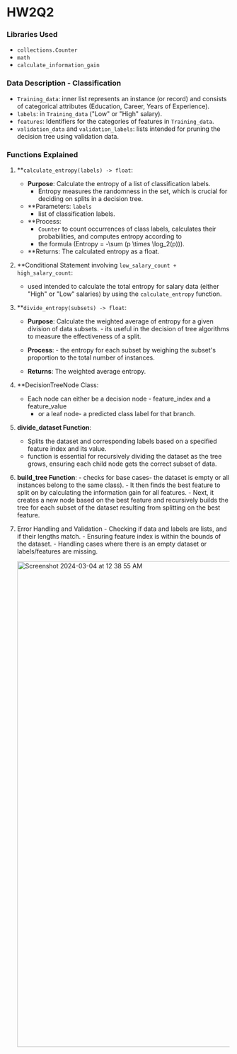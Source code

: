 # HW2Q2

### Libraries Used
- `collections.Counter`
- `math`
- `calculate_information_gain`
  
### Data Description - Classification
- `Training_data`:  inner list represents an instance (or record) and consists of categorical attributes (Education, Career, Years of Experience).
- `labels`:  in `Training_data` ("Low" or "High" salary).
- `features`: Identifiers for the categories of features in `Training_data`.
- `validation_data` and `validation_labels`: lists intended for pruning the decision tree using validation data.

### Functions Explained
1. **`calculate_entropy(labels) -> float`:
   - **Purpose**: Calculate the entropy of a list of classification labels.
        - Entropy measures the randomness in the set, which is crucial for deciding on splits in a decision tree.
   - **Parameters: `labels`
        - list of classification labels.
   - **Process: 
        -  `Counter` to count occurrences of class labels, calculates their probabilities, and computes entropy according to
        -   the formula \(Entropy = -\sum (p \times \log_2(p))\).
   - **Returns: The calculated entropy as a float.

2. **Conditional Statement involving `low_salary_count + high_salary_count`:
   - used intended to calculate the total entropy for salary data (either "High" or "Low" salaries) by using the `calculate_entropy` function.

3. **`divide_entropy(subsets) -> float`:
   - **Purpose**: Calculate the weighted average of entropy for a given division of data subsets.
         - its useful in the decision of tree algorithms to measure the effectiveness of a split.
   - **Process**:
         - the entropy for each subset by weighing the subset's proportion to the total number of instances.
     
   - **Returns**: The weighted average entropy.


4. **DecisionTreeNode Class:
      - Each node can either be a decision node - feature_index and a feature_value 
          - or a leaf node- a predicted class label for that branch.

5. **divide_dataset Function**:
      - Splits the dataset and corresponding labels based on a specified feature index and its value.
      - function is essential for recursively dividing the dataset as the tree grows, ensuring each child node gets the correct subset of data.

6. **build_tree Function**:
       - checks for base cases- the dataset is empty or all instances belong to the same class).
       - It then finds the best feature to split on by calculating the information gain for all features.
       - Next, it creates a new node based on the best feature and recursively builds the tree for each subset of the dataset resulting from splitting on the best feature.

7. Error Handling and Validation
       - Checking if data and labels are lists, and if their lengths match.
       - Ensuring feature index is within the bounds of the dataset.
       - Handling cases where there is an empty dataset or labels/features are missing.

   <img width="1098" alt="Screenshot 2024-03-04 at 12 38 55 AM" src="https://github.com/pokemaster720/HW2Q2/assets/84993132/e7aedd9c-4d0e-4a7e-a26a-1c0a58a27b4c">
